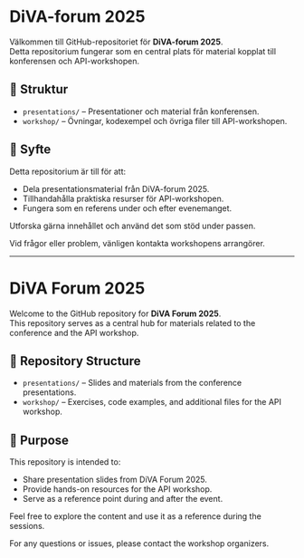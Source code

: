 # DiVA-forum 2025

Välkommen till GitHub-repositoriet för **DiVA-forum 2025**.  
Detta repositorium fungerar som en central plats för material kopplat till konferensen och API-workshopen.

## 📁 Struktur

- `presentations/` – Presentationer och material från konferensen.  
- `workshop/` – Övningar, kodexempel och övriga filer till API-workshopen.

## 📌 Syfte

Detta repositorium är till för att:

- Dela presentationsmaterial från DiVA-forum 2025.  
- Tillhandahålla praktiska resurser för API-workshopen.  
- Fungera som en referens under och efter evenemanget.

Utforska gärna innehållet och använd det som stöd under passen.

Vid frågor eller problem, vänligen kontakta workshopens arrangörer.

---

# DiVA Forum 2025

Welcome to the GitHub repository for **DiVA Forum 2025**.  
This repository serves as a central hub for materials related to the conference and the API workshop.

## 📁 Repository Structure

- `presentations/` – Slides and materials from the conference presentations.
- `workshop/` – Exercises, code examples, and additional files for the API workshop.

## 📌 Purpose

This repository is intended to:

- Share presentation slides from DiVA Forum 2025.
- Provide hands-on resources for the API workshop.
- Serve as a reference point during and after the event.

Feel free to explore the content and use it as a reference during the sessions.

For any questions or issues, please contact the workshop organizers.
